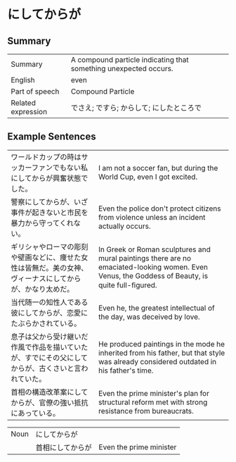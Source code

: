 # にしてからが

## Summary

<table><tr>   <td>Summary</td>   <td>A compound particle indicating that something unexpected occurs.</td></tr><tr>   <td>English</td>   <td>even</td></tr><tr>   <td>Part of speech</td>   <td>Compound Particle</td></tr><tr>   <td>Related expression</td>   <td>でさえ; ですら; からして; にしたところで</td></tr></table>

## Example Sentences

<table><tr>   <td>ワールドカップの時はサッカーファンでもない私にしてからが興奮状態でした。</td>   <td>I am not a soccer fan, but during the World Cup, even I got excited.</td></tr><tr>   <td>警察にしてからが、いざ事件が起きないと市民を暴力から守ってくれない。</td>   <td>Even the police don't protect citizens from violence unless an incident actually occurs.</td></tr><tr>   <td>ギリシャやローマの彫刻や壁画などに、痩せた女性は皆無だ。美の女神、ヴィーナスにしてからが、かなり太めだ。</td>   <td>In Greek or Roman sculptures and mural paintings there are no emaciated-looking women. Even Venus, the Goddess of Beauty, is quite full-ﬁgured.</td></tr><tr>   <td>当代随一の知性人である彼にしてからが、恋愛にたぶらかされている。</td>   <td>Even he, the greatest intellectual of the day, was deceived by love.</td></tr><tr>   <td>息子は父から受け継いだ作風で作品を描いていたが、すでにその父にしてからが、古くさいと言われていた。</td>   <td>He produced paintings in the mode he inherited from his father, but that style was already considered outdated in his father's time.</td></tr><tr>   <td>首相の構造改革案にしてからが、官僚の強い抵抗にあっている。</td>   <td>Even the prime minister's plan for structural reform met with strong resistance from bureaucrats.</td></tr></table>

<table class="table"><tbody><tr class="tr head"><td class="td"><span class="bold">Noun</span></td><td class="td"><span class="concept">にしてからが</span></td><td class="td"></td></tr><tr class="tr"><td class="td"></td><td class="td"><span>首相</span><span class="concept">にしてからが</span></td><td class="td"><span>Even the prime minister</span></td></tr></tbody></table>

